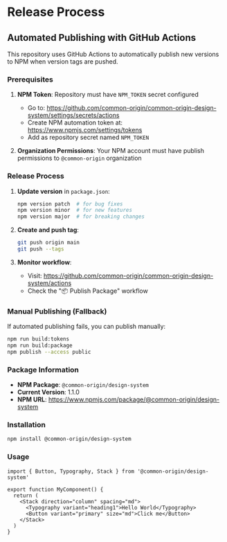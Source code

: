 # Release Process

## Automated Publishing with GitHub Actions

This repository uses GitHub Actions to automatically publish new versions to NPM when version tags are pushed.

### Prerequisites

1. **NPM Token**: Repository must have `NPM_TOKEN` secret configured
   - Go to: https://github.com/common-origin/common-origin-design-system/settings/secrets/actions
   - Create NPM automation token at: https://www.npmjs.com/settings/tokens
   - Add as repository secret named `NPM_TOKEN`

2. **Organization Permissions**: Your NPM account must have publish permissions to `@common-origin` organization

### Release Process

1. **Update version** in `package.json`:
   ```bash
   npm version patch  # for bug fixes
   npm version minor  # for new features
   npm version major  # for breaking changes
   ```

2. **Create and push tag**:
   ```bash
   git push origin main
   git push --tags
   ```

3. **Monitor workflow**:
   - Visit: https://github.com/common-origin/common-origin-design-system/actions
   - Check the "📦 Publish Package" workflow

### Manual Publishing (Fallback)

If automated publishing fails, you can publish manually:

```bash
npm run build:tokens
npm run build:package
npm publish --access public
```

### Package Information

- **NPM Package**: `@common-origin/design-system`
- **Current Version**: 1.1.0
- **NPM URL**: https://www.npmjs.com/package/@common-origin/design-system

### Installation

```bash
npm install @common-origin/design-system
```

### Usage

```tsx
import { Button, Typography, Stack } from '@common-origin/design-system'

export function MyComponent() {
  return (
    <Stack direction="column" spacing="md">
      <Typography variant="heading1">Hello World</Typography>
      <Button variant="primary" size="md">Click me</Button>
    </Stack>
  )
}
```